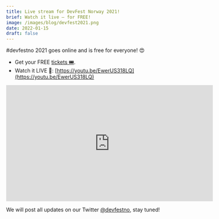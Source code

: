 ```yaml
---
title: Live stream for DevFest Norway 2021!
brief: Watch it live – for FREE!
image: /images/blog/devfest2021.png
date: 2022-01-15
draft: false
---
```


#devfestno 2021 goes online and is free for everyone! 😍


- Get your FREE [tickets 🎟](https://gdg.community.dev/events/details/google-gdg-cloud-oslo-norway-presents-devfest-norway/).
- Watch it LIVE 🔴: [https://youtu.be/EwerUS318LQ](https://youtu.be/EwerUS318LQ)

<iframe width="560" height="315" src="https://www.youtube.com/embed/EwerUS318LQ" title="YouTube video player" frameborder="0" allow="accelerometer; autoplay; clipboard-write; encrypted-media; gyroscope; picture-in-picture" allowfullscreen></iframe>

We will post all updates on our Twitter [@devfestno](https://twitter.com/devfestno/), stay tuned!
